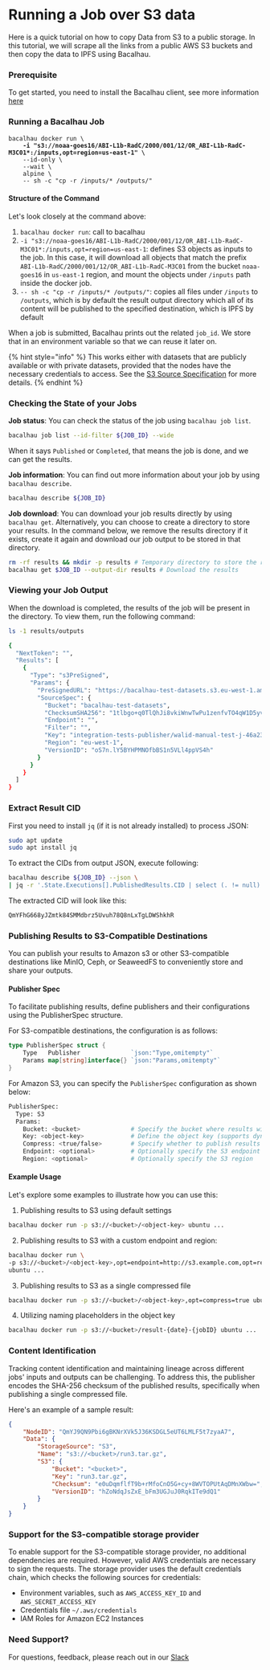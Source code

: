 # Running a Job over S3 data

Here is a quick tutorial on how to copy Data from S3 to a public storage. In this tutorial, we will scrape all the links from a public AWS S3 buckets and then copy the data to IPFS using Bacalhau.

### Prerequisite[​](http://localhost:3000/setting-up/data-ingestion/s3#prerequisite) <a href="#prerequisite" id="prerequisite"></a>

To get started, you need to install the Bacalhau client, see more information [here](../../getting-started/installation.md)

### Running a Bacalhau Job[​](http://localhost:3000/setting-up/data-ingestion/s3#running-a-bacalhau-job) <a href="#running-a-bacalhau-job" id="running-a-bacalhau-job"></a>

<pre class="language-bash"><code class="lang-bash">bacalhau docker run \
<strong>    -i "s3://noaa-goes16/ABI-L1b-RadC/2000/001/12/OR_ABI-L1b-RadC-M3C01*:/inputs,opt=region=us-east-1" \
</strong>    --id-only \
    --wait \
    alpine \
    -- sh -c "cp -r /inputs/* /outputs/"
</code></pre>

#### Structure of the Command[​](http://localhost:3000/setting-up/data-ingestion/s3#structure-of-the-command) <a href="#structure-of-the-command" id="structure-of-the-command"></a>

Let's look closely at the command above:

1. `bacalhau docker run`: call to bacalhau
2. `-i "s3://noaa-goes16/ABI-L1b-RadC/2000/001/12/OR_ABI-L1b-RadC-M3C01*:/inputs,opt=region=us-east-1`: defines S3 objects as inputs to the job. In this case, it will download all objects that match the prefix `ABI-L1b-RadC/2000/001/12/OR_ABI-L1b-RadC-M3C01` from the bucket `noaa-goes16` in `us-east-1` region, and mount the objects under `/inputs` path inside the docker job.
3. `-- sh -c "cp -r /inputs/* /outputs/"`: copies all files under `/inputs` to `/outputs`, which is by default the result output directory which all of its content will be published to the specified destination, which is IPFS by default

When a job is submitted, Bacalhau prints out the related `job_id`. We store that in an environment variable so that we can reuse it later on.

{% hint style="info" %}
This works either with datasets that are publicly available or with private datasets, provided that the nodes have the necessary credentials to access. See the [S3 Source Specification](../../references/other-specifications/sources/s3.md) for more details.
{% endhint %}

### Checking the State of your Jobs[​](http://localhost:3000/setting-up/data-ingestion/s3#checking-the-state-of-your-jobs) <a href="#checking-the-state-of-your-jobs" id="checking-the-state-of-your-jobs"></a>

**Job status**: You can check the status of the job using `bacalhau job list`.

```bash
bacalhau job list --id-filter ${JOB_ID} --wide
```

When it says `Published` or `Completed`, that means the job is done, and we can get the results.

**Job information**: You can find out more information about your job by using `bacalhau describe`.

```bash
bacalhau describe ${JOB_ID}
```

**Job download**: You can download your job results directly by using `bacalhau get`. Alternatively, you can choose to create a directory to store your results. In the command below, we remove the results directory if it exists, create it again and download our job output to be stored in that directory.

```bash
rm -rf results && mkdir -p results # Temporary directory to store the results
bacalhau get $JOB_ID --output-dir results # Download the results
```

### Viewing your Job Output[​](http://localhost:3000/setting-up/data-ingestion/s3#viewing-your-job-output) <a href="#viewing-your-job-output" id="viewing-your-job-output"></a>

When the download is completed, the results of the job will be present in the directory. To view them, run the following command:

```bash
ls -1 results/outputs

{
  "NextToken": "",
  "Results": [
    {
      "Type": "s3PreSigned",
      "Params": {
        "PreSignedURL": "https://bacalhau-test-datasets.s3.eu-west-1.amazonaws.com/integration-tests-publisher/walid-manual-test-j-46a23fe7-e063-4ba6-8879-aac62af732b0.tar.gz?X-Amz-Algorithm=AWS4-HMAC-SHA256&X-Amz-Credential=AKIAUEMPQ7JFSLGEPHJG%2F20240129%2Feu-west-1%2Fs3%2Faws4_request&X-Amz-Date=20240129T060142Z&X-Amz-Expires=1800&X-Amz-SignedHeaders=host&x-id=GetObject&X-Amz-Signature=cea00578ae3b03a1b52dba2d65a1bab40f1901fb7cd4ee1a0a974dc05b595f2e",
        "SourceSpec": {
          "Bucket": "bacalhau-test-datasets",
          "ChecksumSHA256": "1tlbgo+q0TlQhJi8vkiWnwTwPu1zenfvTO4qW1D5yvI=",
          "Endpoint": "",
          "Filter": "",
          "Key": "integration-tests-publisher/walid-manual-test-j-46a23fe7-e063-4ba6-8879-aac62af732b0.tar.gz",
          "Region": "eu-west-1",
          "VersionID": "oS7n.lY5BYHPMNOfbBS1n5VLl4ppVS4h"
        }
      }
    }
  ]
}
```

### Extract Result CID[​](http://localhost:3000/setting-up/data-ingestion/s3#extract-result-cid) <a href="#extract-result-cid" id="extract-result-cid"></a>

First you need to install `jq` (if it is not already installed) to process JSON:

```bash
sudo apt update
sudo apt install jq
```

To extract the CIDs from output JSON, execute following:

```bash
bacalhau describe ${JOB_ID} --json \
| jq -r '.State.Executions[].PublishedResults.CID | select (. != null)'
```

The extracted CID will look like this:

```bash
QmYFhG668yJZmtk84SMMdbrz5Uvuh78Q8nLxTgLDWShkhR
```

### Publishing Results to S3-Compatible Destinations[​](http://localhost:3000/setting-up/data-ingestion/s3#publishing-results-to-s3-compatible-destinations) <a href="#publishing-results-to-s3-compatible-destinations" id="publishing-results-to-s3-compatible-destinations"></a>

You can publish your results to Amazon s3 or other S3-compatible destinations like MinIO, Ceph, or SeaweedFS to conveniently store and share your outputs.

#### Publisher Spec[​](http://localhost:3000/setting-up/data-ingestion/s3#publisher-spec) <a href="#publisher-spec" id="publisher-spec"></a>

To facilitate publishing results, define publishers and their configurations using the PublisherSpec structure.

For S3-compatible destinations, the configuration is as follows:

```go
type PublisherSpec struct {
    Type   Publisher              `json:"Type,omitempty"`
    Params map[string]interface{} `json:"Params,omitempty"`
}
```

For Amazon S3, you can specify the `PublisherSpec` configuration as shown below:

```bash
PublisherSpec:
  Type: S3
  Params:
    Bucket: <bucket>              # Specify the bucket where results will be stored
    Key: <object-key>             # Define the object key (supports dynamic naming using placeholders)
    Compress: <true/false>        # Specify whether to publish results as a single gzip file (default: false)
    Endpoint: <optional>          # Optionally specify the S3 endpoint
    Region: <optional>            # Optionally specify the S3 region
```

#### Example Usage[​](http://localhost:3000/setting-up/data-ingestion/s3#example-usage) <a href="#example-usage" id="example-usage"></a>

Let's explore some examples to illustrate how you can use this:

1. Publishing results to S3 using default settings

```bash
bacalhau docker run -p s3://<bucket>/<object-key> ubuntu ...
```

2. Publishing results to S3 with a custom endpoint and region:

```bash
bacalhau docker run \
-p s3://<bucket>/<object-key>,opt=endpoint=http://s3.example.com,opt=region=us-east-1 \
ubuntu ...
```

3. Publishing results to S3 as a single compressed file

```bash
bacalhau docker run -p s3://<bucket>/<object-key>,opt=compress=true ubuntu ...
```

4. Utilizing naming placeholders in the object key

```bash
bacalhau docker run -p s3://<bucket>/result-{date}-{jobID} ubuntu ...
```

### Content Identification[​](http://localhost:3000/setting-up/data-ingestion/s3#content-identification) <a href="#content-identification" id="content-identification"></a>

Tracking content identification and maintaining lineage across different jobs' inputs and outputs can be challenging. To address this, the publisher encodes the SHA-256 checksum of the published results, specifically when publishing a single compressed file.

Here's an example of a sample result:

```json
{
    "NodeID": "QmYJ9QN9Pbi6gBKNrXVk5J36KSDGL5eUT6LMLF5t7zyaA7",
    "Data": {
        "StorageSource": "S3",
        "Name": "s3://<bucket>/run3.tar.gz",
        "S3": {
            "Bucket": "<bucket>",
            "Key": "run3.tar.gz",
            "Checksum": "e0uDqmflfT9b+rMfoCnO5G+cy+8WVTOPUtAqDMnXWbw=",
            "VersionID": "hZoNdqJsZxE_bFm3UGJuJ0RqkITe9dQ1"
        }
    }
}
```

### Support for the S3-compatible storage provider[​](http://localhost:3000/setting-up/data-ingestion/s3#support-for-the-s3-compatible-storage-provider) <a href="#support-for-the-s3-compatible-storage-provider" id="support-for-the-s3-compatible-storage-provider"></a>

To enable support for the S3-compatible storage provider, no additional dependencies are required. However, valid AWS credentials are necessary to sign the requests. The storage provider uses the default credentials chain, which checks the following sources for credentials:

* Environment variables, such as `AWS_ACCESS_KEY_ID` and `AWS_SECRET_ACCESS_KEY`
* Credentials file `~/.aws/credentials`
* IAM Roles for Amazon EC2 Instances

### Need Support?[​](http://localhost:3000/setting-up/data-ingestion/s3#need-support) <a href="#need-support" id="need-support"></a>

For questions, feedback, please reach out in our [Slack](https://bacalhauproject.slack.com/)
